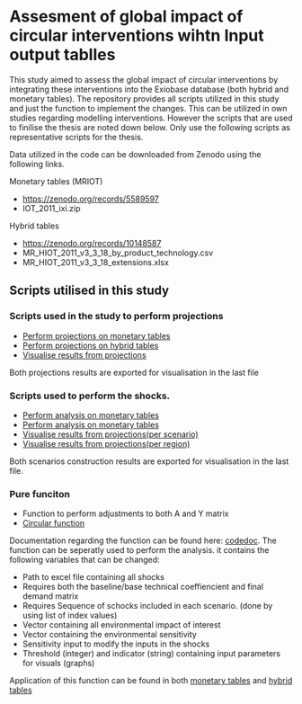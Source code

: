 # Assesment of global impact of circular interventions wihtn Input output tablles 
This study aimed to assess the global impact of circular interventions by integrating these interventions into the Exiobase database (both hybrid and monetary tables). The repository provides all scripts utilized in this study and just the function to implement the changes. This can be utilized in own studies regarding modelling interventions. However the scripts that are used to finilise the thesis are noted down below. Only use the following scripts as representative scripts for the thesis.

Data utilized in the code can be downloaded from Zenodo using the following links.

Monetary tables (MRIOT) 
- https://zenodo.org/records/5589597
- IOT_2011_ixi.zip
  
Hybrid tables 
- https://zenodo.org/records/10148587
- MR_HIOT_2011_v3_3_18_by_product_technology.csv
- MR_HIOT_2011_v3_3_18_extensions.xlsx

## Scripts utilised in this study
### Scripts used in the study to perform projections
- [Perform projections on monetary tables](baseline2050.py)
- [Perform projections on hybrid tables](baselinehybrid2050.py)
- [Visualise results from projections](visual_projections.py)

Both projections results are exported for visualisation in the last file 

### Scripts used to perform the shocks.
- [Perform analysis on monetary tables](function_monetary.py)
- [Perform analysis on monetary tables](function_hybrid.py)
- [Visualise results from projections(per scenario)](visual_stacked.py)
- [Visualise results from projections(per region)](visuals.py)

Both scenarios construction results are exported for visualisation in the last file.

### Pure funciton
- Function to perform adjustments to both A and Y matrix
- [Circular function](cirk_func.py)

Documentation regarding the function can be found here: [codedoc](api.html). The function can be seperatly used to perform the analysis. 
it contains the following variables that can be changed:
- Path to excel file containing all shocks 
- Requires both the baseline/base technical coeffiencient and final demand matrix
- Requires Sequence of schocks included in each scenario. (done by using list of index values)
- Vector containing all environmental impact of interest
- Vector containing the environmental sensitivity
- Sensitivity input to modify the inputs in the shocks
- Threshold (integer) and indicator (string) containing input parameters for visuals (graphs)

Application of this function can be found in both [monetary tables](function_monetary.py) and [hybrid tables](function_hybrid.py)
 
